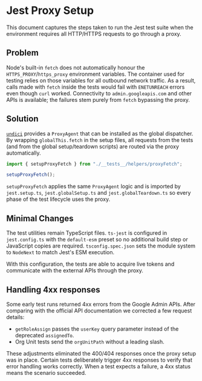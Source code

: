 # Jest Proxy Setup

This document captures the steps taken to run the Jest test suite when the environment requires all
HTTP/HTTPS requests to go through a proxy.

## Problem

Node's built-in `fetch` does not automatically honour the `HTTPS_PROXY`/`https_proxy`
environment variables. The container used for testing relies on those variables for all
outbound network traffic. As a result, calls made with `fetch` inside the tests would fail
with `ENETUNREACH` errors even though `curl` worked. Connectivity to `admin.googleapis.com`
and other APIs is available; the failures stem purely from `fetch` bypassing the proxy.

## Solution

[`undici`](https://github.com/nodejs/undici) provides a `ProxyAgent` that can be
installed as the global dispatcher. By wrapping `globalThis.fetch` in the setup files,
all requests from the tests (and from the global setup/teardown scripts) are routed via
the proxy automatically.

```ts
import { setupProxyFetch } from "./__tests__/helpers/proxyFetch";

setupProxyFetch();
```

`setupProxyFetch` applies the same `ProxyAgent` logic and is imported by
`jest.setup.ts`, `jest.globalSetup.ts` and `jest.globalTeardown.ts` so every
phase of the test lifecycle uses the proxy.

## Minimal Changes

The test utilities remain TypeScript files. `ts-jest` is configured in
`jest.config.ts` with the `default-esm` preset so no additional build step or JavaScript
copies are required. `tsconfig.spec.json` sets the module system to `NodeNext` to match
Jest's ESM execution.

With this configuration, the tests are able to acquire live tokens and communicate with
the external APIs through the proxy.

## Handling 4xx responses

Some early test runs returned 4xx errors from the Google Admin APIs. After comparing with the official API documentation we corrected a few request details:

- `getRoleAssign` passes the `userKey` query parameter instead of the deprecated `assignedTo`.
- Org Unit tests send the `orgUnitPath` without a leading slash.

These adjustments eliminated the 400/404 responses once the proxy setup was in place.
Certain tests deliberately trigger 4xx responses to verify that error handling works correctly. When a test expects a failure, a 4xx status means the scenario succeeded.
